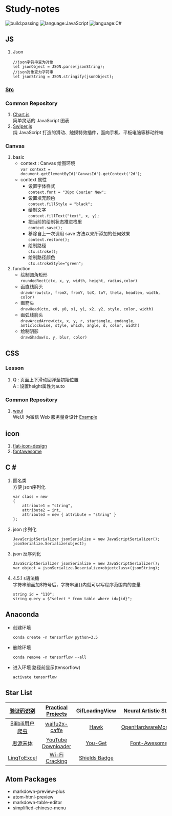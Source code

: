 # Study-notes
![build:passing](https://img.shields.io/badge/build-passing-brightgreen.svg)
![language:JavaScript](https://img.shields.io/badge/language-JavaScript-blue.svg)
![language:C#](https://img.shields.io/badge/language-C%23-blue.svg)
## JS
1. Json
    ```
    //json字符串变为对象
    let jsonObject = JSON.parse(jsonString);
    //json对象变为字符串
    let jsonString = JSON.stringify(jsonObject);
    ```
### [Src](https://github.com/adamsandwich/Study_Notes/blob/master/JS/Sourse.js)
### Common Repository
1. [Chart.js](http://www.chartjs.org/) </br> 简单灵活的 JavaScript 图表
2. [Swiper.js](http://idangero.us/swiper/) </br> 纯 JavaScript 打造的滑动、触摸特效插件，面向手机、平板电脑等移动终端
### Canvas
1. basic
    * context : Canvas 绘图环境</br>`var context = document.getElementById('CanvasId').getContext('2d');`
    * context 属性
        * 设置字体样式 </br> `context.font = "30px Courier New";`
        * 设置填充颜色 </br> `context.fillStyle = "black";`
        * 绘制文字 </br> `context.fillText("text", x, y);`
        * 把当前的绘制状态推进栈里 </br> `context.save();`
        * 移除自上一次调用 save 方法以来所添加的任何效果 </br> `context.restore();`
        * 绘制路径 </br> `ctx.stroke();`
        * 绘制路径颜色 </br> `ctx.strokeStyle="green";`
2. function
    * 绘制圆角矩形 </br> `roundedRect(ctx, x, y, width, height, radius,color)`
    * 画直线箭头 </br> `drawArrow(ctx, fromX, fromY, toX, toY, theta, headlen, width, color)`
    * 画箭头 </br> `drawHead(ctx, x0, y0, x1, y1, x2, y2, style, color, width)`
    * 画弧线箭头 </br> `drawArcedArrow(ctx, x, y, r, startangle, endangle, anticlockwise, style, which, angle, d, color, width)`
    * 绘制阴影 </br> `drawShadow(x, y, blur, color)`

## CSS
### Lesson
1. Q : 页面上下滑动回弹至初始位置 <br/> A : 设置height属性为auto

### Common Repository
1. [weui](https://github.com/Tencent/weui)<br/>WeUI 为微信 Web 服务量身设计 [Example](https://weui.io/)
## icon
1. [flat-icon-design](http://flat-icon-design.com/)
2. [fontawesome](http://fontawesome.dashgame.com/)

## C \#
1. 匿名类 <br/> 方便 json序列化
    ```
    var class = new
    {
        attribute1 = "string",
        attribute2 = int,
        attribute3 = new { attribute = "string" }
    };
    ```
2. json 序列化
    ```
    JavaScriptSerializer jsonSerialize = new JavaScriptSerializer();
    jsonSerialize.Serialize(object);
    ```
3. json 反序列化
    ```
    JavaScriptSerializer jsonSerialize = new JavaScriptSerializer();
    var object = jsonSerialize.Deserialize<objectclass>(jsonString);
    ```
4. 4.5.1 `$`语法糖 <br/>
字符串前面加$符号后，字符串里{}内就可以写程序范围内的变量
    ```
    string id = "110";
    string query = $"select * from table where id={id}";
    ```

## Anaconda
- 创建环境
    ```
    conda create -n tensorflow python=3.5
    ```
- 删除环境
    ```
    conda remove -n tensorflow --all
    ```
- 进入环境 路径前显示(tensorflow)
    ```
    activate tensorflow
    ```

## Star List
|[验证码识别](https://github.com/ladingwu/identfying_code_recognize)|[Practical Projects](https://github.com/karan/Projects)|[GifLoadingView](https://github.com/Rogero0o/GifLoadingView)|[Neural Artistic Style](https://github.com/andersbll/neural_artistic_style)|[Py libraries](https://github.com/vinta/awesome-python)|
| :---: | :---: | :---: | :---: | :---: |
|[Bilibili用户爬虫](https://github.com/airingursb/bilibili-user)|[waifu2x-caffe](https://github.com/lltcggie/waifu2x-caffe)|[Hawk](https://github.com/ferventdesert/Hawk)|[OpenHardwareMonitor](https://github.com/openhardwaremonitor/openhardwaremonitor)|[Algorithms](https://github.com/nonstriater/Learn-Algorithms)|
|[思源宋体](https://github.com/adobe-fonts/source-han-serif)|[YouTube Downloader](https://github.com/bradlys/monochromatic-panda)|[You-Get](https://github.com/soimort/you-get)|[Font-Awesome](https://github.com/FortAwesome/Font-Awesome)|[Tensorflow](https://github.com/zhedongzheng/finch)|
|[LinqToExcel](https://github.com/paulyoder/LinqToExcel)|[Wi-Fi Cracking](https://github.com/brannondorsey/wifi-cracking)|[Shields Badge](https://github.com/badges/shields)|||

## Atom Packages
- markdown-preview-plus
- atom-html-preview
- markdown-table-editor
- simplified-chinese-menu
